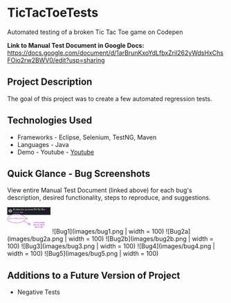 # TicTacToeTests
Automated testing of a broken Tic Tac Toe game on Codepen


**Link to Manual Test Document in Google Docs:** <https://docs.google.com/document/d/1arBrunKxoYdLfbxZril262yWdsHxChsFOio2rw2BWV0/edit?usp=sharing>  


## Project Description

The goal of this project was to create a few automated regression tests. 


## Technologies Used

  * Frameworks - Eclipse, Selenium, TestNG, Maven
  * Languages - Java
  * Demo - Youtube - [Youtube]()


## Quick Glance - Bug Screenshots


View entire Manual Test Document (linked above) for each bug's description, desired functionality, steps to reproduce, and suggestions.

<img src="images/bug1.png" width="100">
![Bug1](images/bug1.png | width = 100)
![Bug2a](images/bug2a.png | width = 100)
![Bug2b](images/bug2b.png | width = 100)
![Bug3](images/bug3.png | width = 100)
![Bug4](images/bug4.png | width = 100)
![Bug5](images/bug5.png | width = 100)


## Additions to a Future Version of Project

  * Negative Tests
